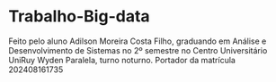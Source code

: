 # Trabalho-Big-data
Feito pelo aluno Adilson Moreira Costa Filho, graduando em Análise e Desenvolvimento de Sistemas no 2º semestre no Centro Universitário UniRuy Wyden Paralela, turno noturno. Portador da matrícula 202408161735
